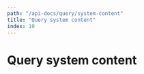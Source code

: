 ```yaml
---
path: "/api-docs/query/system-content"
title: "Query system content"
index: 10
---
```


# Query system content